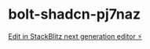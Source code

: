 # bolt-shadcn-pj7naz

[Edit in StackBlitz next generation editor ⚡️](https://stackblitz.com/~/github.com/egyadmin/bolt-shadcn-pj7naz)
